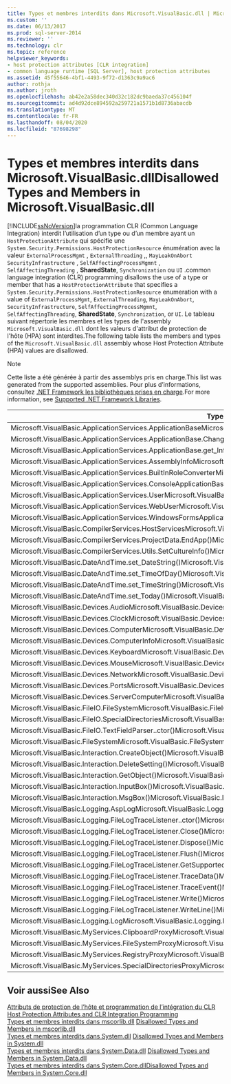 ```yaml
---
title: Types et membres interdits dans Microsoft.VisualBasic.dll | Microsoft Docs
ms.custom: ''
ms.date: 06/13/2017
ms.prod: sql-server-2014
ms.reviewer: ''
ms.technology: clr
ms.topic: reference
helpviewer_keywords:
- host protection attributes [CLR integration]
- common language runtime [SQL Server], host protection attributes
ms.assetid: 45f55646-4bf1-4493-9f72-d1363c9a9ac6
author: rothja
ms.author: jroth
ms.openlocfilehash: ab42e2a58dec340d32c182dc9baeda37c456104f
ms.sourcegitcommit: ad4d92dce894592a259721a1571b1d8736abacdb
ms.translationtype: MT
ms.contentlocale: fr-FR
ms.lasthandoff: 08/04/2020
ms.locfileid: "87698298"
---
```

# <a name="disallowed-types-and-members-in-microsoftvisualbasicdll"></a><span data-ttu-id="b4ac3-102">Types et membres interdits dans Microsoft.VisualBasic.dll</span><span class="sxs-lookup"><span data-stu-id="b4ac3-102">Disallowed Types and Members in Microsoft.VisualBasic.dll</span></span>
  [!INCLUDE[ssNoVersion](../../includes/ssnoversion-md.md)]<span data-ttu-id="b4ac3-103">la programmation CLR (Common Language Integration) interdit l’utilisation d’un type ou d’un membre ayant un `HostProtectionAttribute` qui spécifie une `System.Security.Permissions.HostProtectionResource` énumération avec la valeur `ExternalProcessMgmt` , `ExternalThreading` ,, `MayLeakOnAbort` `SecurityInfrastructure` , `SelfAffectingProcessMgmnt` , `SelfAffectingThreading` , **SharedState**, `Synchronization` ou `UI` .</span><span class="sxs-lookup"><span data-stu-id="b4ac3-103">common language integration (CLR) programming disallows the use of a type or member that has a `HostProtectionAttribute` that specifies a `System.Security.Permissions.HostProtectionResource` enumeration with a value of `ExternalProcessMgmt`, `ExternalThreading`, `MayLeakOnAbort`, `SecurityInfrastructure`, `SelfAffectingProcessMgmnt`, `SelfAffectingThreading`, **SharedState**, `Synchronization`, or `UI`.</span></span> <span data-ttu-id="b4ac3-104">Le tableau suivant répertorie les membres et les types de l'assembly `Microsoft.VisualBasic.dll` dont les valeurs d'attribut de protection de l'hôte (HPA) sont interdites.</span><span class="sxs-lookup"><span data-stu-id="b4ac3-104">The following table lists the members and types of the `Microsoft.VisualBasic.dll` assembly whose Host Protection Attribute (HPA) values are disallowed.</span></span>  
  
> [!NOTE]  
>  <span data-ttu-id="b4ac3-105">Cette liste a été générée à partir des assemblys pris en charge.</span><span class="sxs-lookup"><span data-stu-id="b4ac3-105">This list was generated from the supported assemblies.</span></span> <span data-ttu-id="b4ac3-106">Pour plus d’informations, consultez [.NET Framework les bibliothèques prises en charge](../clr-integration/database-objects/supported-net-framework-libraries.md).</span><span class="sxs-lookup"><span data-stu-id="b4ac3-106">For more information, see [Supported .NET Framework Libraries](../clr-integration/database-objects/supported-net-framework-libraries.md).</span></span>  
  
|<span data-ttu-id="b4ac3-107">**Type ou membre**</span><span class="sxs-lookup"><span data-stu-id="b4ac3-107">**Type or Member**</span></span>|<span data-ttu-id="b4ac3-108">**Valeur(s) HPA**</span><span class="sxs-lookup"><span data-stu-id="b4ac3-108">**HPA Value(s)**</span></span>|  
|------------------------|------------------------|  
|<span data-ttu-id="b4ac3-109">Microsoft.VisualBasic.ApplicationServices.ApplicationBase</span><span class="sxs-lookup"><span data-stu-id="b4ac3-109">Microsoft.VisualBasic.ApplicationServices.ApplicationBase</span></span>|<span data-ttu-id="b4ac3-110">ExternalProcessMgmt</span><span class="sxs-lookup"><span data-stu-id="b4ac3-110">ExternalProcessMgmt</span></span>|  
|<span data-ttu-id="b4ac3-111">Microsoft.VisualBasic.ApplicationServices.ApplicationBase.ChangeCulture()</span><span class="sxs-lookup"><span data-stu-id="b4ac3-111">Microsoft.VisualBasic.ApplicationServices.ApplicationBase.ChangeCulture()</span></span>|<span data-ttu-id="b4ac3-112">ExternalProcessMgmt</span><span class="sxs-lookup"><span data-stu-id="b4ac3-112">ExternalProcessMgmt</span></span>|  
|<span data-ttu-id="b4ac3-113">Microsoft.VisualBasic.ApplicationServices.ApplicationBase.get_Info()</span><span class="sxs-lookup"><span data-stu-id="b4ac3-113">Microsoft.VisualBasic.ApplicationServices.ApplicationBase.get_Info()</span></span>|<span data-ttu-id="b4ac3-114">ExternalProcessMgmt</span><span class="sxs-lookup"><span data-stu-id="b4ac3-114">ExternalProcessMgmt</span></span>|  
|<span data-ttu-id="b4ac3-115">Microsoft.VisualBasic.ApplicationServices.AssemblyInfo</span><span class="sxs-lookup"><span data-stu-id="b4ac3-115">Microsoft.VisualBasic.ApplicationServices.AssemblyInfo</span></span>|<span data-ttu-id="b4ac3-116">ExternalProcessMgmt</span><span class="sxs-lookup"><span data-stu-id="b4ac3-116">ExternalProcessMgmt</span></span>|  
|<span data-ttu-id="b4ac3-117">Microsoft.VisualBasic.ApplicationServices.BuiltInRoleConverter</span><span class="sxs-lookup"><span data-stu-id="b4ac3-117">Microsoft.VisualBasic.ApplicationServices.BuiltInRoleConverter</span></span>|<span data-ttu-id="b4ac3-118">SharedState</span><span class="sxs-lookup"><span data-stu-id="b4ac3-118">SharedState</span></span>|  
|<span data-ttu-id="b4ac3-119">Microsoft.VisualBasic.ApplicationServices.ConsoleApplicationBase</span><span class="sxs-lookup"><span data-stu-id="b4ac3-119">Microsoft.VisualBasic.ApplicationServices.ConsoleApplicationBase</span></span>|<span data-ttu-id="b4ac3-120">ExternalProcessMgmt</span><span class="sxs-lookup"><span data-stu-id="b4ac3-120">ExternalProcessMgmt</span></span>|  
|<span data-ttu-id="b4ac3-121">Microsoft.VisualBasic.ApplicationServices.User</span><span class="sxs-lookup"><span data-stu-id="b4ac3-121">Microsoft.VisualBasic.ApplicationServices.User</span></span>|<span data-ttu-id="b4ac3-122">ExternalProcessMgmt</span><span class="sxs-lookup"><span data-stu-id="b4ac3-122">ExternalProcessMgmt</span></span>|  
|<span data-ttu-id="b4ac3-123">Microsoft.VisualBasic.ApplicationServices.WebUser</span><span class="sxs-lookup"><span data-stu-id="b4ac3-123">Microsoft.VisualBasic.ApplicationServices.WebUser</span></span>|<span data-ttu-id="b4ac3-124">ExternalProcessMgmt</span><span class="sxs-lookup"><span data-stu-id="b4ac3-124">ExternalProcessMgmt</span></span>|  
|<span data-ttu-id="b4ac3-125">Microsoft.VisualBasic.ApplicationServices.WindowsFormsApplicationBase</span><span class="sxs-lookup"><span data-stu-id="b4ac3-125">Microsoft.VisualBasic.ApplicationServices.WindowsFormsApplicationBase</span></span>|<span data-ttu-id="b4ac3-126">ExternalProcessMgmt</span><span class="sxs-lookup"><span data-stu-id="b4ac3-126">ExternalProcessMgmt</span></span>|  
|<span data-ttu-id="b4ac3-127">Microsoft.VisualBasic.CompilerServices.HostServices</span><span class="sxs-lookup"><span data-stu-id="b4ac3-127">Microsoft.VisualBasic.CompilerServices.HostServices</span></span>|<span data-ttu-id="b4ac3-128">SharedState</span><span class="sxs-lookup"><span data-stu-id="b4ac3-128">SharedState</span></span>|  
|<span data-ttu-id="b4ac3-129">Microsoft.VisualBasic.CompilerServices.ProjectData.EndApp()</span><span class="sxs-lookup"><span data-stu-id="b4ac3-129">Microsoft.VisualBasic.CompilerServices.ProjectData.EndApp()</span></span>|<span data-ttu-id="b4ac3-130">SelfAffectingProcessMgmt</span><span class="sxs-lookup"><span data-stu-id="b4ac3-130">SelfAffectingProcessMgmt</span></span>|  
|<span data-ttu-id="b4ac3-131">Microsoft.VisualBasic.CompilerServices.Utils.SetCultureInfo()</span><span class="sxs-lookup"><span data-stu-id="b4ac3-131">Microsoft.VisualBasic.CompilerServices.Utils.SetCultureInfo()</span></span>|<span data-ttu-id="b4ac3-132">SelfAffectingThreading</span><span class="sxs-lookup"><span data-stu-id="b4ac3-132">SelfAffectingThreading</span></span>|  
|<span data-ttu-id="b4ac3-133">Microsoft.VisualBasic.DateAndTime.set_DateString()</span><span class="sxs-lookup"><span data-stu-id="b4ac3-133">Microsoft.VisualBasic.DateAndTime.set_DateString()</span></span>|<span data-ttu-id="b4ac3-134">ExternalProcessMgmt</span><span class="sxs-lookup"><span data-stu-id="b4ac3-134">ExternalProcessMgmt</span></span>|  
|<span data-ttu-id="b4ac3-135">Microsoft.VisualBasic.DateAndTime.set_TimeOfDay()</span><span class="sxs-lookup"><span data-stu-id="b4ac3-135">Microsoft.VisualBasic.DateAndTime.set_TimeOfDay()</span></span>|<span data-ttu-id="b4ac3-136">ExternalProcessMgmt</span><span class="sxs-lookup"><span data-stu-id="b4ac3-136">ExternalProcessMgmt</span></span>|  
|<span data-ttu-id="b4ac3-137">Microsoft.VisualBasic.DateAndTime.set_TimeString()</span><span class="sxs-lookup"><span data-stu-id="b4ac3-137">Microsoft.VisualBasic.DateAndTime.set_TimeString()</span></span>|<span data-ttu-id="b4ac3-138">ExternalProcessMgmt</span><span class="sxs-lookup"><span data-stu-id="b4ac3-138">ExternalProcessMgmt</span></span>|  
|<span data-ttu-id="b4ac3-139">Microsoft.VisualBasic.DateAndTime.set_Today()</span><span class="sxs-lookup"><span data-stu-id="b4ac3-139">Microsoft.VisualBasic.DateAndTime.set_Today()</span></span>|<span data-ttu-id="b4ac3-140">ExternalProcessMgmt</span><span class="sxs-lookup"><span data-stu-id="b4ac3-140">ExternalProcessMgmt</span></span>|  
|<span data-ttu-id="b4ac3-141">Microsoft.VisualBasic.Devices.Audio</span><span class="sxs-lookup"><span data-stu-id="b4ac3-141">Microsoft.VisualBasic.Devices.Audio</span></span>|<span data-ttu-id="b4ac3-142">ExternalProcessMgmt</span><span class="sxs-lookup"><span data-stu-id="b4ac3-142">ExternalProcessMgmt</span></span>|  
|<span data-ttu-id="b4ac3-143">Microsoft.VisualBasic.Devices.Clock</span><span class="sxs-lookup"><span data-stu-id="b4ac3-143">Microsoft.VisualBasic.Devices.Clock</span></span>|<span data-ttu-id="b4ac3-144">ExternalProcessMgmt</span><span class="sxs-lookup"><span data-stu-id="b4ac3-144">ExternalProcessMgmt</span></span>|  
|<span data-ttu-id="b4ac3-145">Microsoft.VisualBasic.Devices.Computer</span><span class="sxs-lookup"><span data-stu-id="b4ac3-145">Microsoft.VisualBasic.Devices.Computer</span></span>|<span data-ttu-id="b4ac3-146">ExternalProcessMgmt</span><span class="sxs-lookup"><span data-stu-id="b4ac3-146">ExternalProcessMgmt</span></span>|  
|<span data-ttu-id="b4ac3-147">Microsoft.VisualBasic.Devices.ComputerInfo</span><span class="sxs-lookup"><span data-stu-id="b4ac3-147">Microsoft.VisualBasic.Devices.ComputerInfo</span></span>|<span data-ttu-id="b4ac3-148">ExternalProcessMgmt</span><span class="sxs-lookup"><span data-stu-id="b4ac3-148">ExternalProcessMgmt</span></span>|  
|<span data-ttu-id="b4ac3-149">Microsoft.VisualBasic.Devices.Keyboard</span><span class="sxs-lookup"><span data-stu-id="b4ac3-149">Microsoft.VisualBasic.Devices.Keyboard</span></span>|<span data-ttu-id="b4ac3-150">ExternalProcessMgmt</span><span class="sxs-lookup"><span data-stu-id="b4ac3-150">ExternalProcessMgmt</span></span>|  
|<span data-ttu-id="b4ac3-151">Microsoft.VisualBasic.Devices.Mouse</span><span class="sxs-lookup"><span data-stu-id="b4ac3-151">Microsoft.VisualBasic.Devices.Mouse</span></span>|<span data-ttu-id="b4ac3-152">ExternalProcessMgmt</span><span class="sxs-lookup"><span data-stu-id="b4ac3-152">ExternalProcessMgmt</span></span>|  
|<span data-ttu-id="b4ac3-153">Microsoft.VisualBasic.Devices.Network</span><span class="sxs-lookup"><span data-stu-id="b4ac3-153">Microsoft.VisualBasic.Devices.Network</span></span>|<span data-ttu-id="b4ac3-154">ExternalProcessMgmt</span><span class="sxs-lookup"><span data-stu-id="b4ac3-154">ExternalProcessMgmt</span></span>|  
|<span data-ttu-id="b4ac3-155">Microsoft.VisualBasic.Devices.Ports</span><span class="sxs-lookup"><span data-stu-id="b4ac3-155">Microsoft.VisualBasic.Devices.Ports</span></span>|<span data-ttu-id="b4ac3-156">ExternalProcessMgmt</span><span class="sxs-lookup"><span data-stu-id="b4ac3-156">ExternalProcessMgmt</span></span>|  
|<span data-ttu-id="b4ac3-157">Microsoft.VisualBasic.Devices.ServerComputer</span><span class="sxs-lookup"><span data-stu-id="b4ac3-157">Microsoft.VisualBasic.Devices.ServerComputer</span></span>|<span data-ttu-id="b4ac3-158">ExternalProcessMgmt</span><span class="sxs-lookup"><span data-stu-id="b4ac3-158">ExternalProcessMgmt</span></span>|  
|<span data-ttu-id="b4ac3-159">Microsoft.VisualBasic.FileIO.FileSystem</span><span class="sxs-lookup"><span data-stu-id="b4ac3-159">Microsoft.VisualBasic.FileIO.FileSystem</span></span>|<span data-ttu-id="b4ac3-160">ExternalProcessMgmt</span><span class="sxs-lookup"><span data-stu-id="b4ac3-160">ExternalProcessMgmt</span></span>|  
|<span data-ttu-id="b4ac3-161">Microsoft.VisualBasic.FileIO.SpecialDirectories</span><span class="sxs-lookup"><span data-stu-id="b4ac3-161">Microsoft.VisualBasic.FileIO.SpecialDirectories</span></span>|<span data-ttu-id="b4ac3-162">ExternalProcessMgmt</span><span class="sxs-lookup"><span data-stu-id="b4ac3-162">ExternalProcessMgmt</span></span>|  
|<span data-ttu-id="b4ac3-163">Microsoft.VisualBasic.FileIO.TextFieldParser..ctor()</span><span class="sxs-lookup"><span data-stu-id="b4ac3-163">Microsoft.VisualBasic.FileIO.TextFieldParser..ctor()</span></span>|<span data-ttu-id="b4ac3-164">ExternalProcessMgmt</span><span class="sxs-lookup"><span data-stu-id="b4ac3-164">ExternalProcessMgmt</span></span>|  
|<span data-ttu-id="b4ac3-165">Microsoft.VisualBasic.FileSystem</span><span class="sxs-lookup"><span data-stu-id="b4ac3-165">Microsoft.VisualBasic.FileSystem</span></span>|<span data-ttu-id="b4ac3-166">ExternalProcessMgmt</span><span class="sxs-lookup"><span data-stu-id="b4ac3-166">ExternalProcessMgmt</span></span>|  
|<span data-ttu-id="b4ac3-167">Microsoft.VisualBasic.Interaction.CreateObject()</span><span class="sxs-lookup"><span data-stu-id="b4ac3-167">Microsoft.VisualBasic.Interaction.CreateObject()</span></span>|<span data-ttu-id="b4ac3-168">ExternalProcessMgmt</span><span class="sxs-lookup"><span data-stu-id="b4ac3-168">ExternalProcessMgmt</span></span>|  
|<span data-ttu-id="b4ac3-169">Microsoft.VisualBasic.Interaction.DeleteSetting()</span><span class="sxs-lookup"><span data-stu-id="b4ac3-169">Microsoft.VisualBasic.Interaction.DeleteSetting()</span></span>|<span data-ttu-id="b4ac3-170">ExternalProcessMgmt</span><span class="sxs-lookup"><span data-stu-id="b4ac3-170">ExternalProcessMgmt</span></span>|  
|<span data-ttu-id="b4ac3-171">Microsoft.VisualBasic.Interaction.GetObject()</span><span class="sxs-lookup"><span data-stu-id="b4ac3-171">Microsoft.VisualBasic.Interaction.GetObject()</span></span>|<span data-ttu-id="b4ac3-172">ExternalProcessMgmt</span><span class="sxs-lookup"><span data-stu-id="b4ac3-172">ExternalProcessMgmt</span></span>|  
|<span data-ttu-id="b4ac3-173">Microsoft.VisualBasic.Interaction.InputBox()</span><span class="sxs-lookup"><span data-stu-id="b4ac3-173">Microsoft.VisualBasic.Interaction.InputBox()</span></span>|<span data-ttu-id="b4ac3-174">UI</span><span class="sxs-lookup"><span data-stu-id="b4ac3-174">UI</span></span>|  
|<span data-ttu-id="b4ac3-175">Microsoft.VisualBasic.Interaction.MsgBox()</span><span class="sxs-lookup"><span data-stu-id="b4ac3-175">Microsoft.VisualBasic.Interaction.MsgBox()</span></span>|<span data-ttu-id="b4ac3-176">UI</span><span class="sxs-lookup"><span data-stu-id="b4ac3-176">UI</span></span>|  
|<span data-ttu-id="b4ac3-177">Microsoft.VisualBasic.Logging.AspLog</span><span class="sxs-lookup"><span data-stu-id="b4ac3-177">Microsoft.VisualBasic.Logging.AspLog</span></span>|<span data-ttu-id="b4ac3-178">ExternalProcessMgmt</span><span class="sxs-lookup"><span data-stu-id="b4ac3-178">ExternalProcessMgmt</span></span>|  
|<span data-ttu-id="b4ac3-179">Microsoft.VisualBasic.Logging.FileLogTraceListener..ctor()</span><span class="sxs-lookup"><span data-stu-id="b4ac3-179">Microsoft.VisualBasic.Logging.FileLogTraceListener..ctor()</span></span>|<span data-ttu-id="b4ac3-180">ExternalProcessMgmt</span><span class="sxs-lookup"><span data-stu-id="b4ac3-180">ExternalProcessMgmt</span></span>|  
|<span data-ttu-id="b4ac3-181">Microsoft.VisualBasic.Logging.FileLogTraceListener.Close()</span><span class="sxs-lookup"><span data-stu-id="b4ac3-181">Microsoft.VisualBasic.Logging.FileLogTraceListener.Close()</span></span>|<span data-ttu-id="b4ac3-182">Synchronization</span><span class="sxs-lookup"><span data-stu-id="b4ac3-182">Synchronization</span></span>|  
|<span data-ttu-id="b4ac3-183">Microsoft.VisualBasic.Logging.FileLogTraceListener.Dispose()</span><span class="sxs-lookup"><span data-stu-id="b4ac3-183">Microsoft.VisualBasic.Logging.FileLogTraceListener.Dispose()</span></span>|<span data-ttu-id="b4ac3-184">Synchronization</span><span class="sxs-lookup"><span data-stu-id="b4ac3-184">Synchronization</span></span>|  
|<span data-ttu-id="b4ac3-185">Microsoft.VisualBasic.Logging.FileLogTraceListener.Flush()</span><span class="sxs-lookup"><span data-stu-id="b4ac3-185">Microsoft.VisualBasic.Logging.FileLogTraceListener.Flush()</span></span>|<span data-ttu-id="b4ac3-186">Synchronization</span><span class="sxs-lookup"><span data-stu-id="b4ac3-186">Synchronization</span></span>|  
|<span data-ttu-id="b4ac3-187">Microsoft.VisualBasic.Logging.FileLogTraceListener.GetSupportedAttributes()</span><span class="sxs-lookup"><span data-stu-id="b4ac3-187">Microsoft.VisualBasic.Logging.FileLogTraceListener.GetSupportedAttributes()</span></span>|<span data-ttu-id="b4ac3-188">Synchronization</span><span class="sxs-lookup"><span data-stu-id="b4ac3-188">Synchronization</span></span>|  
|<span data-ttu-id="b4ac3-189">Microsoft.VisualBasic.Logging.FileLogTraceListener.TraceData()</span><span class="sxs-lookup"><span data-stu-id="b4ac3-189">Microsoft.VisualBasic.Logging.FileLogTraceListener.TraceData()</span></span>|<span data-ttu-id="b4ac3-190">Synchronization</span><span class="sxs-lookup"><span data-stu-id="b4ac3-190">Synchronization</span></span>|  
|<span data-ttu-id="b4ac3-191">Microsoft.VisualBasic.Logging.FileLogTraceListener.TraceEvent()</span><span class="sxs-lookup"><span data-stu-id="b4ac3-191">Microsoft.VisualBasic.Logging.FileLogTraceListener.TraceEvent()</span></span>|<span data-ttu-id="b4ac3-192">Synchronization</span><span class="sxs-lookup"><span data-stu-id="b4ac3-192">Synchronization</span></span>|  
|<span data-ttu-id="b4ac3-193">Microsoft.VisualBasic.Logging.FileLogTraceListener.Write()</span><span class="sxs-lookup"><span data-stu-id="b4ac3-193">Microsoft.VisualBasic.Logging.FileLogTraceListener.Write()</span></span>|<span data-ttu-id="b4ac3-194">Synchronization</span><span class="sxs-lookup"><span data-stu-id="b4ac3-194">Synchronization</span></span>|  
|<span data-ttu-id="b4ac3-195">Microsoft.VisualBasic.Logging.FileLogTraceListener.WriteLine()</span><span class="sxs-lookup"><span data-stu-id="b4ac3-195">Microsoft.VisualBasic.Logging.FileLogTraceListener.WriteLine()</span></span>|<span data-ttu-id="b4ac3-196">Synchronization</span><span class="sxs-lookup"><span data-stu-id="b4ac3-196">Synchronization</span></span>|  
|<span data-ttu-id="b4ac3-197">Microsoft.VisualBasic.Logging.Log</span><span class="sxs-lookup"><span data-stu-id="b4ac3-197">Microsoft.VisualBasic.Logging.Log</span></span>|<span data-ttu-id="b4ac3-198">ExternalProcessMgmt</span><span class="sxs-lookup"><span data-stu-id="b4ac3-198">ExternalProcessMgmt</span></span>|  
|<span data-ttu-id="b4ac3-199">Microsoft.VisualBasic.MyServices.ClipboardProxy</span><span class="sxs-lookup"><span data-stu-id="b4ac3-199">Microsoft.VisualBasic.MyServices.ClipboardProxy</span></span>|<span data-ttu-id="b4ac3-200">ExternalProcessMgmt</span><span class="sxs-lookup"><span data-stu-id="b4ac3-200">ExternalProcessMgmt</span></span>|  
|<span data-ttu-id="b4ac3-201">Microsoft.VisualBasic.MyServices.FileSystemProxy</span><span class="sxs-lookup"><span data-stu-id="b4ac3-201">Microsoft.VisualBasic.MyServices.FileSystemProxy</span></span>|<span data-ttu-id="b4ac3-202">ExternalProcessMgmt</span><span class="sxs-lookup"><span data-stu-id="b4ac3-202">ExternalProcessMgmt</span></span>|  
|<span data-ttu-id="b4ac3-203">Microsoft.VisualBasic.MyServices.RegistryProxy</span><span class="sxs-lookup"><span data-stu-id="b4ac3-203">Microsoft.VisualBasic.MyServices.RegistryProxy</span></span>|<span data-ttu-id="b4ac3-204">ExternalProcessMgmt</span><span class="sxs-lookup"><span data-stu-id="b4ac3-204">ExternalProcessMgmt</span></span>|  
|<span data-ttu-id="b4ac3-205">Microsoft.VisualBasic.MyServices.SpecialDirectoriesProxy</span><span class="sxs-lookup"><span data-stu-id="b4ac3-205">Microsoft.VisualBasic.MyServices.SpecialDirectoriesProxy</span></span>|<span data-ttu-id="b4ac3-206">ExternalProcessMgmt</span><span class="sxs-lookup"><span data-stu-id="b4ac3-206">ExternalProcessMgmt</span></span>|  
  
## <a name="see-also"></a><span data-ttu-id="b4ac3-207">Voir aussi</span><span class="sxs-lookup"><span data-stu-id="b4ac3-207">See Also</span></span>  
 <span data-ttu-id="b4ac3-208">[Attributs de protection de l’hôte et programmation de l’intégration du CLR](host-protection-attributes-and-clr-integration-programming.md) </span><span class="sxs-lookup"><span data-stu-id="b4ac3-208">[Host Protection Attributes and CLR Integration Programming](host-protection-attributes-and-clr-integration-programming.md) </span></span>  
 <span data-ttu-id="b4ac3-209">[Types et membres interdits dans mscorlib.dll](disallowed-types-and-members-in-mscorlib-dll.md) </span><span class="sxs-lookup"><span data-stu-id="b4ac3-209">[Disallowed Types and Members in mscorlib.dll](disallowed-types-and-members-in-mscorlib-dll.md) </span></span>  
 <span data-ttu-id="b4ac3-210">[Types et membres interdits dans System.dll](disallowed-types-and-members-in-system-dll.md) </span><span class="sxs-lookup"><span data-stu-id="b4ac3-210">[Disallowed Types and Members in System.dll](disallowed-types-and-members-in-system-dll.md) </span></span>  
 <span data-ttu-id="b4ac3-211">[Types et membres interdits dans System.Data.dll](disallowed-types-and-members-in-system-data-dll.md) </span><span class="sxs-lookup"><span data-stu-id="b4ac3-211">[Disallowed Types and Members in System.Data.dll](disallowed-types-and-members-in-system-data-dll.md) </span></span>  
 [<span data-ttu-id="b4ac3-212">Types et membres interdits dans System.Core.dll</span><span class="sxs-lookup"><span data-stu-id="b4ac3-212">Disallowed Types and Members in System.Core.dll</span></span>](disallowed-types-and-members-in-system-core-dll.md)  
  
  
